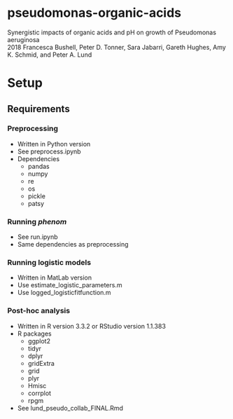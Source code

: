 # pseudomonas-organic-acids
Synergistic impacts of organic acids and pH on growth of Pseudomonas aeruginosa \
2018 Francesca Bushell, Peter D. Tonner, Sara Jabarri, Gareth Hughes, Amy K. Schmid, and Peter A. Lund

# Setup

## Requirements

### Preprocessing
* Written in Python version 
* See preprocess.ipynb
* Dependencies 
  * pandas 
  * numpy
  * re
  * os
  * pickle
  * patsy

### Running _phenom_
* See run.ipynb
* Same dependencies as preprocessing

### Running logistic models 
* Written in MatLab version
* Use estimate_logistic_parameters.m 
* Use logged_logisticfitfunction.m

### Post-hoc analysis 
* Written in R version 3.3.2 or RStudio version 1.1.383
* R packages 
  * ggplot2
  * tidyr
  * dplyr
  * gridExtra
  * grid
  * plyr
  * Hmisc
  * corrplot
  * rpgm
* See lund_pseudo_collab_FINAL.Rmd  


